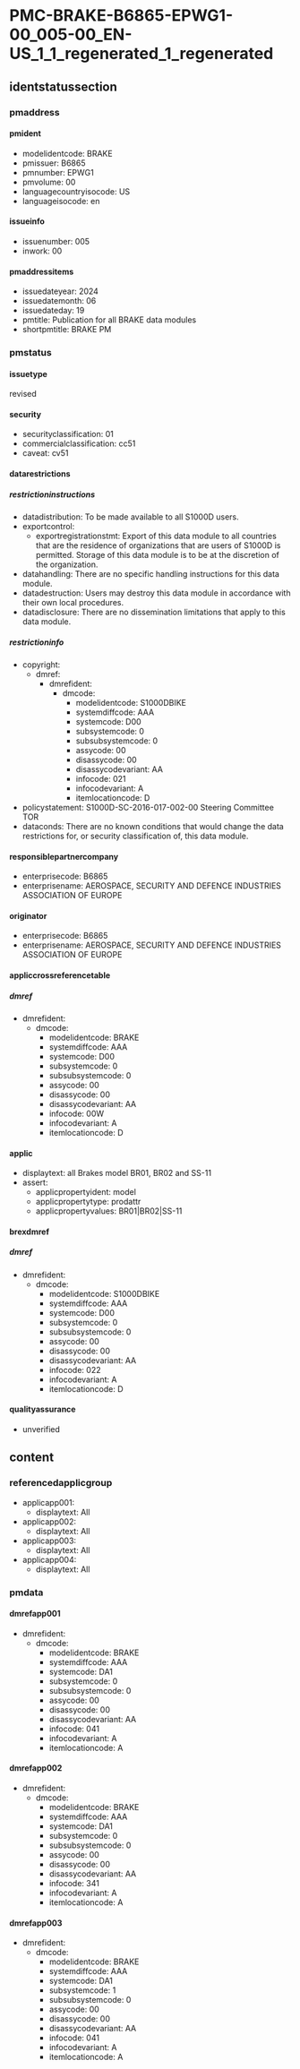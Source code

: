 # PMC-BRAKE-B6865-EPWG1-00_005-00_EN-US_1_1_regenerated_1_regenerated

## identstatussection

### pmaddress

#### pmident

*   modelidentcode: BRAKE
*   pmissuer: B6865
*   pmnumber: EPWG1
*   pmvolume: 00
*   languagecountryisocode: US
*   languageisocode: en

#### issueinfo

*   issuenumber: 005
*   inwork: 00

#### pmaddressitems

*   issuedateyear: 2024
*   issuedatemonth: 06
*   issuedateday: 19
*   pmtitle: Publication for all BRAKE data modules
*   shortpmtitle: BRAKE PM

### pmstatus

#### issuetype

revised

#### security

*   securityclassification: 01
*   commercialclassification: cc51
*   caveat: cv51

#### datarestrictions

##### restrictioninstructions

*   datadistribution: To be made available to all S1000D users.
*   exportcontrol:
    *   exportregistrationstmt: Export of this data module to all countries that are the residence of organizations that are users of S1000D is permitted. Storage of this data module is to be at the discretion of the organization.
*   datahandling: There are no specific handling instructions for this data module.
*   datadestruction: Users may destroy this data module in accordance with their own local procedures.
*   datadisclosure: There are no dissemination limitations that apply to this data module.

##### restrictioninfo

*   copyright:
    *   dmref:
        *   dmrefident:
            *   dmcode:
                *   modelidentcode: S1000DBIKE
                *   systemdiffcode: AAA
                *   systemcode: D00
                *   subsystemcode: 0
                *   subsubsystemcode: 0
                *   assycode: 00
                *   disassycode: 00
                *   disassycodevariant: AA
                *   infocode: 021
                *   infocodevariant: A
                *   itemlocationcode: D
*   policystatement: S1000D-SC-2016-017-002-00 Steering Committee TOR
*   dataconds: There are no known conditions that would change the data restrictions for, or security classification of, this data module.

#### responsiblepartnercompany

*   enterprisecode: B6865
*   enterprisename: AEROSPACE, SECURITY AND DEFENCE INDUSTRIES ASSOCIATION OF EUROPE

#### originator

*   enterprisecode: B6865
*   enterprisename: AEROSPACE, SECURITY AND DEFENCE INDUSTRIES ASSOCIATION OF EUROPE

#### appliccrossreferencetable

##### dmref

*   dmrefident:
    *   dmcode:
        *   modelidentcode: BRAKE
        *   systemdiffcode: AAA
        *   systemcode: D00
        *   subsystemcode: 0
        *   subsubsystemcode: 0
        *   assycode: 00
        *   disassycode: 00
        *   disassycodevariant: AA
        *   infocode: 00W
        *   infocodevariant: A
        *   itemlocationcode: D

#### applic

*   displaytext: all Brakes model BR01, BR02 and SS-11
*   assert:
    *   applicpropertyident: model
    *   applicpropertytype: prodattr
    *   applicpropertyvalues: BR01|BR02|SS-11

#### brexdmref

##### dmref

*   dmrefident:
    *   dmcode:
        *   modelidentcode: S1000DBIKE
        *   systemdiffcode: AAA
        *   systemcode: D00
        *   subsystemcode: 0
        *   subsubsystemcode: 0
        *   assycode: 00
        *   disassycode: 00
        *   disassycodevariant: AA
        *   infocode: 022
        *   infocodevariant: A
        *   itemlocationcode: D

#### qualityassurance

*   unverified

## content

### referencedapplicgroup

*   applicapp001:
    *   displaytext: All
*   applicapp002:
    *   displaytext: All
*   applicapp003:
    *   displaytext: All
*   applicapp004:
    *   displaytext: All

### pmdata

#### dmrefapp001

*   dmrefident:
    *   dmcode:
        *   modelidentcode: BRAKE
        *   systemdiffcode: AAA
        *   systemcode: DA1
        *   subsystemcode: 0
        *   subsubsystemcode: 0
        *   assycode: 00
        *   disassycode: 00
        *   disassycodevariant: AA
        *   infocode: 041
        *   infocodevariant: A
        *   itemlocationcode: A

#### dmrefapp002

*   dmrefident:
    *   dmcode:
        *   modelidentcode: BRAKE
        *   systemdiffcode: AAA
        *   systemcode: DA1
        *   subsystemcode: 0
        *   subsubsystemcode: 0
        *   assycode: 00
        *   disassycode: 00
        *   disassycodevariant: AA
        *   infocode: 341
        *   infocodevariant: A
        *   itemlocationcode: A

#### dmrefapp003

*   dmrefident:
    *   dmcode:
        *   modelidentcode: BRAKE
        *   systemdiffcode: AAA
        *   systemcode: DA1
        *   subsystemcode: 1
        *   subsubsystemcode: 0
        *   assycode: 00
        *   disassycode: 00
        *   disassycodevariant: AA
        *   infocode: 041
        *   infocodevariant: A
        *   itemlocationcode: A